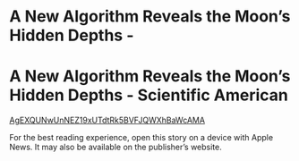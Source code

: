 # A New Algorithm Reveals the Moon’s Hidden Depths -

# A New Algorithm Reveals the Moon’s Hidden Depths - Scientific American

[AgEXQUNwUnNEZ19xUTdtRk5BVFJQWXhBaWcAMA](A%20New%20Algorithm%20Reveals%20the%20Moon%E2%80%99s%20Hidden%20Depths%20-%20958f13f5f22243eaae2f16d682d28f05/AgEXQUNwUnNEZ19xUTdtRk5BVFJQWXhBaWcAMA)

For the best reading experience, open this story on a device with Apple News. It may also be available on the publisher’s website.

